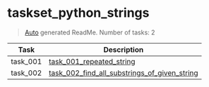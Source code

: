 # taskset_python_strings

> [Auto](https://github.com/codeaprendiz/learn_fullstack/blob/main/home/php/intermediate/taskset_intermediate_php/task_004_createGlobalMarkdownTable/generate-readme.php) generated ReadMe. Number of tasks: 2

| Task     | Description                                                                                                         |
|----------|---------------------------------------------------------------------------------------------------------------------|
| task_001 | [task_001_repeated_string](taskset_python_strings/task_001_repeated_string)                                         |
| task_002 | [task_002_find_all_substrings_of_given_string](taskset_python_strings/task_002_find_all_substrings_of_given_string) |
